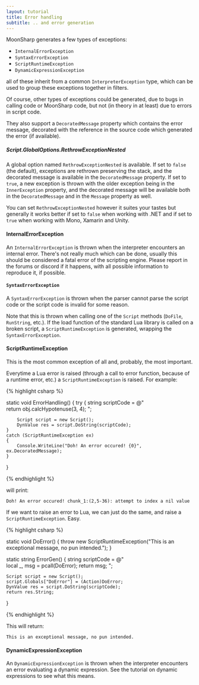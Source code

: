 ```yaml
---
layout: tutorial
title: Error handling
subtitle: .. and error generation
---
```


MoonSharp generates a few types of exceptions:

* ``InternalErrorException`` 
* ``SyntaxErrorException``
* ``ScriptRuntimeException``
* ``DynamicExpressionException``


all of these inherit from a common ``InterpreterException`` type, which can be used to group these exceptions together in filters.

Of course, other types of exceptions could be generated, due to bugs in calling code or MoonSharp code, but not (in theory in at least) due to errors in script code.

They also support a ``DecoratedMessage`` property which contains the error message, decorated with the reference in the source code which generated the error (if available).


##### Script.GlobalOptions.RethrowExceptionNested

A global option named ``RethrowExceptionNested`` is available. If set to ``false`` (the default), exceptions are rethrown preserving the stack, and the decorated message is available in the ``DecoratedMessage`` property. If set to ``true``, a new exception is thrown with the older exception being in the ``InnerException`` property, and the decorated message will be available both in the ``DecoratedMessage`` and in the ``Message`` property as well. 

You can set ``RethrowExceptionNested`` however it suites your tastes but generally it works better if set to ``false`` when working with .NET and if set to ``true`` when working with Mono, Xamarin and Unity.



#### InternalErrorException

An ``InternalErrorException`` is thrown when the interpreter encounters an internal error. 
There's not really much which can be done, usually this should be considered a fatal error of the scripting engine. 
Please report in the forums or discord if it happens, with all possible information to reproduce it, if possible.

#### ``SyntaxErrorException``

A ``SyntaxErrorException`` is thrown when the parser cannot parse the script code or the script code is invalid for some reason.

Note that this is thrown when calling one of the ``Script`` methods (``DoFile``, ``RunString``, etc.). If the load function of the standard Lua library is called on a broken script, a ``ScriptRuntimeException`` is generated, wrapping the ``SyntaxErrorException``.

#### ScriptRuntimeException

This is the most common exception of all and, probably, the most important.

Everytime a Lua error is raised (through a call to error function, because of a runtime error, etc.) a ``ScriptRuntimeException`` is raised. For example:

{% highlight csharp %}

static void ErrorHandling()
{
	try
	{
		string scriptCode = @"    
			return obj.calcHypotenuse(3, 4);
		";

		Script script = new Script();
		DynValue res = script.DoString(scriptCode);
	}
	catch (ScriptRuntimeException ex)
	{
		Console.WriteLine("Doh! An error occured! {0}", ex.DecoratedMessage);
	}
}

{% endhighlight %}

will print:

	Doh! An error occured! chunk_1:(2,5-36): attempt to index a nil value
	
If we want to raise an error to Lua, we can just do the same, and raise a ``ScriptRuntimeException``. Easy.

{% highlight csharp %}

static void DoError()
{
	throw new ScriptRuntimeException("This is an exceptional message, no pun intended.");
}


static string ErrorGen()
{
	string scriptCode = @"    
		local _, msg = pcall(DoError);
		return msg;
	";

	Script script = new Script();
	script.Globals["DoError"] = (Action)DoError;
	DynValue res = script.DoString(scriptCode);
	return res.String;
}

{% endhighlight %}

This will return:

	This is an exceptional message, no pun intended.

#### DynamicExpressionException

An ``DynamicExpressionException`` is thrown when the interpreter encounters an error evaluating a dynamic expression. See the tutorial on dynamic expressions to 
see what this means.
 
